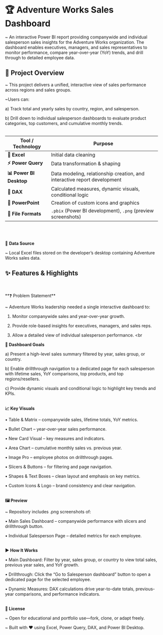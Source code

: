 # 🏆 Adventure Works Sales Dashboard

~ An interactive Power BI report providing companywide and individual salesperson sales insights for the Adventure Works organization.
The dashboard enables executives, managers, and sales representatives to monitor performance, compare year-over-year (YoY) trends, and drill through to detailed employee data.
<br>
## 📝 Project Overview

~ This project delivers a unified, interactive view of sales performance across regions and sales groups.

~Users can:

a) Track total and yearly sales by country, region, and salesperson.

b) Drill down to individual salesperson dashboards to evaluate product categories, top customers, and cumulative monthly trends.
<br>
<br>



| Tool / Technology       | Purpose                                                                  |
| ----------------------- | ------------------------------------------------------------------------ |
| **🧹 Excel**            | Initial data cleaning                                                    |
| **⚡ Power Query**       | Data transformation & shaping                                            |
| **📊 Power BI Desktop** | Data modeling, relationship creation, and interactive report development |
| **🧮 DAX**              | Calculated measures, dynamic visuals, conditional logic                  |
| **🎨 PowerPoint**       | Creation of custom icons and graphics                                    |
| **💾 File Formats**     | `.pbix` (Power BI development), `.png` (preview screenshots)             |

<br>
<br>

📂 **Data Source**

~ Local Excel files stored on the developer’s desktop containing Adventure Works sales data.


## ✨ Features & Highlights
<br>
<br>
**❓ Problem Statement**

~ Adventure Works leadership needed a single interactive dashboard to:

1. Monitor companywide sales and year-over-year growth.

2. Provide role-based insights for executives, managers, and sales reps.

3. Allow a detailed view of individual salesperson performance.
<br
   <br>


**🎯 Dashboard Goals**

a) Present a high-level sales summary filtered by year, sales group, or country.

b) Enable drillthrough navigation to a dedicated page for each salesperson with lifetime sales, YoY comparisons, top products, and top regions/resellers.

c) Provide dynamic visuals and conditional logic to highlight key trends and KPIs.
<br>
<br>


**📈 Key Visuals**

• Table & Matrix – companywide sales, lifetime totals, YoY metrics.

• Bullet Chart – year-over-year sales performance.

• New Card Visual – key measures and indicators.

• Area Chart – cumulative monthly sales vs. previous year.

• Image Pro – employee photos on drillthrough pages.

• Slicers & Buttons – for filtering and page navigation.

• Shapes & Text Boxes – clean layout and emphasis on key metrics.

• Custom Icons & Logo – brand consistency and clear navigation.
<br>
<br>



**🖼️ Preview**

~ Repository includes .png screenshots of:

• Main Sales Dashboard – companywide performance with slicers and drillthrough button.

• Individual Salesperson Page – detailed metrics for each employee.
<br>
<br>


**▶️ How It Works**

• Main Dashboard: Filter by year, sales group, or country to view total sales, previous year sales, and YoY growth.

• Drillthrough: Click the “Go to Salesperson dashboard” button to open a dedicated page for the selected employee.

• Dynamic Measures: DAX calculations drive year-to-date totals, previous-year comparisons, and performance indicators.
<br>
<br>


**📜 License**

~ Open for educational and portfolio use—fork, clone, or adapt freely.
<br>

~ Built with ❤️ using Excel, Power Query, DAX, and Power BI Desktop.
